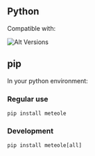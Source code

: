 ## Python

Compatible with:

![Alt Versions](https://img.shields.io/pypi/v/meteole)

## pip

In your python environment:

### Regular use

```shell
pip install meteole
```

### Development

```shell
pip install meteole[all]
```
